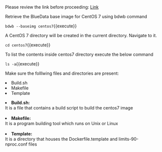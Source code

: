Please review the link before proceeding: [Link](http://docs.bluedata.com/awb34_bdwb-shell-commands)

Retrieve the BlueData base image for CentOS 7 using bdwb command

`bdwb --baseimg centos7`{{execute}}

A CentOS 7 directory will be created in the current directory. Navigate to it.

`cd centos7`{{execute}}

To list the contents inside centos7 directory execute the below command

`ls -a`{{execute}}

Make sure the folllwing files and directories are present:

<li>Build.sh</li>
<li>Makefile</li>
<li>Template</li> 



<b><li>Build.sh:</li></b>It is a file that contains a build script to build the centos7 image<br>
<br>
<b><li>Makefile:</li></b> It is a program building tool which runs on Unix or Linux<br>
<br>
<b><li>Template:</li></b> It is a directory that houses the Dockerfile.template and limits-90-nproc.conf files<br>
